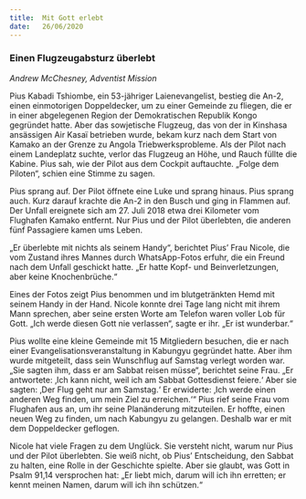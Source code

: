 ```yaml
---
title:  Mit Gott erlebt
date:   26/06/2020
---
```


### Einen Flugzeugabsturz überlebt

_Andrew McChesney, Adventist Mission_

Pius Kabadi Tshiombe, ein 53-jähriger Laienevangelist, bestieg die An-2, einen einmotorigen Doppeldecker, um zu einer Gemeinde zu fliegen, die er in einer abgelegenen Region der Demokratischen Republik Kongo gegründet hatte. Aber das sowjetische Flugzeug, das von der in Kinshasa ansässigen Air Kasaï betrieben wurde, bekam kurz nach dem Start von Kamako an der Grenze zu Angola Triebwerksprobleme. Als der Pilot nach einem Landeplatz suchte, verlor das Flugzeug an Höhe, und Rauch füllte die Kabine. Pius sah, wie der Pilot aus dem Cockpit auftauchte. „Folge dem Piloten“, schien eine Stimme zu sagen.

Pius sprang auf. Der Pilot öffnete eine Luke und sprang hinaus. Pius sprang auch. Kurz darauf krachte die An-2 in den Busch und ging in Flammen auf. Der Unfall ereignete sich am 27. Juli 2018 etwa drei Kilometer vom Flughafen Kamako entfernt. Nur Pius und der Pilot überlebten, die anderen fünf Passagiere kamen ums Leben.

„Er überlebte mit nichts als seinem Handy“, berichtet Pius’ Frau Nicole, die vom Zustand ihres Mannes durch WhatsApp-Fotos erfuhr, die ein Freund nach dem Unfall geschickt hatte. „Er hatte Kopf- und Beinverletzungen, aber keine Knochenbrüche.“

Eines der Fotos zeigt Pius benommen und im blutgetränkten Hemd mit seinem Handy in der Hand. Nicole konnte drei Tage lang nicht mit ihrem Mann sprechen, aber seine ersten Worte am Telefon waren voller Lob für Gott. „Ich werde diesen Gott nie verlassen“, sagte er ihr. „Er ist wunderbar.“

Pius wollte eine kleine Gemeinde mit 15 Mitgliedern besuchen, die er nach einer Evangelisationsveranstaltung in Kabungyu gegründet hatte. Aber ihm wurde mitgeteilt, dass sein Wunschflug auf Samstag verlegt worden war. „Sie sagten ihm, dass er am Sabbat reisen müsse“, berichtet seine Frau. „Er antwortete: ‚Ich kann nicht, weil ich am Sabbat Gottesdienst feiere.‘ Aber sie sagten: ‚Der Flug geht nur am Samstag.‘ Er erwiderte: ‚Ich werde einen anderen Weg finden, um mein Ziel zu erreichen.‘“ Pius rief seine Frau vom Flughafen aus an, um ihr seine Planänderung mitzuteilen. Er hoffte, einen neuen Weg zu finden, um nach Kabungyu zu gelangen. Deshalb war er mit dem Doppeldecker geflogen.

Nicole hat viele Fragen zu dem Unglück. Sie versteht nicht, warum nur Pius und der Pilot überlebten. Sie weiß nicht, ob Pius’ Entscheidung, den Sabbat zu halten, eine Rolle in der Geschichte spielte. Aber sie glaubt, was Gott in Psalm 91,14 versprochen hat: „Er liebt mich, darum will ich ihn erretten; er kennt meinen Namen, darum will ich ihn schützen.“